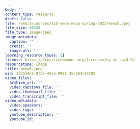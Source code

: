 ```yaml
---
body: ''
content_type: resource
draft: false
file: /media/courses/225-meow-meow-spring-2023/meow5.jpeg
file_size: 69325
file_type: image/jpeg
image_metadata:
  caption: ''
  credit: ''
  image-alt: ''
learning_resource_types: []
license: https://creativecommons.org/licenses/by-nc-sa/4.0/
resourcetype: Image
title: meow5.jpeg
uid: 39c514e1-8f55-42ea-9921-35c364c29302
video_files:
  archive_url: ''
  video_captions_file: ''
  video_thumbnail_file: ''
  video_transcript_file: ''
video_metadata:
  video_speakers: ''
  video_tags: ''
  youtube_description: ''
  youtube_id: ''
---
```

